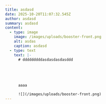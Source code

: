```yaml
---
title: asdasd
date: 2025-10-20T11:07:32.545Z
author: asdasd
summary: asdasd
content:
  - type: image
    image: /images/uploads/booster-front.png
    alt: asdas
    caption: asdasd
  - type: text
    text: |-
      # d﻿ddddddddasdasdasdasddd 





      a﻿aaa

      ![](/images/uploads/booster-front.png)
---
```


